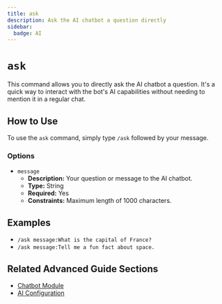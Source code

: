 ```yaml
---
title: ask
description: Ask the AI chatbot a question directly
sidebar:
  badge: AI
---
```


# `ask`

This command allows you to directly ask the AI chatbot a question. It's a quick way to interact with the bot's AI capabilities without needing to mention it in a regular chat.

## How to Use

To use the `ask` command, simply type `/ask` followed by your message.

### Options

*   `message`
    *   **Description:** Your question or message to the AI chatbot.
    *   **Type:** String
    *   **Required:** Yes
    *   **Constraints:** Maximum length of 1000 characters.

## Examples

*   `/ask message:What is the capital of France?`
*   `/ask message:Tell me a fun fact about space.`

## Related Advanced Guide Sections

*   [Chatbot Module](/advanced-guide/ai/chatbot_module)
*   [AI Configuration](/advanced-guide/ai/configuration)